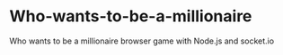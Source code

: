 # Who-wants-to-be-a-millionaire
Who wants to be a millionaire browser game with Node.js and socket.io
